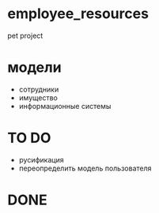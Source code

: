 # employee_resources
pet project

# модели
- сотрудники
- имущество
- информационные системы

# TO DO
* русификация
* переопределить модель пользователя

# DONE
